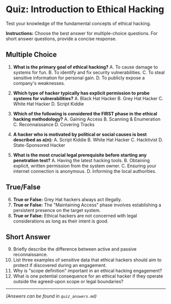 # Quiz: Introduction to Ethical Hacking

Test your knowledge of the fundamental concepts of ethical hacking.

**Instructions:** Choose the best answer for multiple-choice questions. For short answer questions, provide a concise response.

## Multiple Choice

1.  **What is the primary goal of ethical hacking?**
    A. To cause damage to systems for fun.
    B. To identify and fix security vulnerabilities.
    C. To steal sensitive information for personal gain.
    D. To publicly expose a company's weaknesses.

2.  **Which type of hacker typically has explicit permission to probe systems for vulnerabilities?**
    A. Black Hat Hacker
    B. Grey Hat Hacker
    C. White Hat Hacker
    D. Script Kiddie

3.  **Which of the following is considered the FIRST phase in the ethical hacking methodology?**
    A. Gaining Access
    B. Scanning & Enumeration
    C. Reconnaissance
    D. Covering Tracks

4.  **A hacker who is motivated by political or social causes is best described as a(n):**
    A. Script Kiddie
    B. White Hat Hacker
    C. Hacktivist
    D. State-Sponsored Hacker

5.  **What is the most crucial legal prerequisite before starting any penetration test?**
    A. Having the latest hacking tools.
    B. Obtaining explicit, written permission from the system owner.
    C. Ensuring your internet connection is anonymous.
    D. Informing the local authorities.

## True/False

6.  **True or False:** Grey Hat hackers always act illegally.
7.  **True or False:** The "Maintaining Access" phase involves establishing a persistent presence on the target system.
8.  **True or False:** Ethical hackers are not concerned with legal considerations as long as their intent is good.

## Short Answer

9.  Briefly describe the difference between active and passive reconnaissance.
10. List three examples of sensitive data that ethical hackers should aim to protect if discovered during an engagement.
11. Why is "scope definition" important in an ethical hacking engagement?
12. What is one potential consequence for an ethical hacker if they operate outside the agreed-upon scope or legal boundaries?

---
*(Answers can be found in `quiz_answers.md`)*
